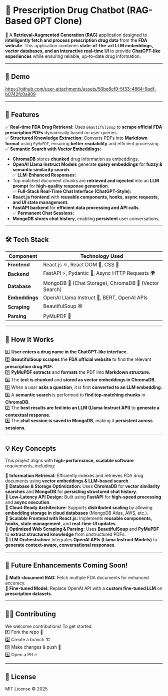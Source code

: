 # 💊 Prescription Drug Chatbot (RAG-Based GPT Clone)

🚀 A **Retrieval-Augmented Generation (RAG)** application designed to **intelligently fetch and process prescription drug data** from the **FDA website**. This application combines **state-of-the-art LLM embeddings, vector databases, and an interactive real-time UI** to provide **ChatGPT-like experiences** while ensuring reliable, up-to-date drug information.

---

## 🎥 Demo



https://github.com/user-attachments/assets/50be6ef9-5f33-4864-9adf-b0742fc0a809



---

## **🌟 Features**
✅ **Real-time FDA Drug Retrieval:** Uses `BeautifulSoup` to **scrape official FDA prescription PDFs** dynamically based on user queries.  
✅ **Structured Knowledge Extraction:** Converts PDFs into **Markdown format** using `PyMuPDF`, ensuring **better readability** and efficient processing.  
✅ **Semantic Search with Vector Embeddings:**  
   - **ChromaDB** stores **chunked** drug information as embeddings.  
   - **OpenAI Llama Instruct Models** generate **query embeddings** for **fuzzy & semantic similarity search**.  
✅ **LLM-Enhanced Responses:**  
   - Top matched document chunks are **retrieved and injected** into an **LLM prompt** for **high-quality response generation**.  
✅ **Full-Stack Real-Time Chat Interface (ChatGPT-Style):**  
   - **React.js frontend** with **reusable components, hooks, async requests, and UI state management.**  
   - **FastAPI backend** for **efficient data processing and API calls**.  
✅ **Permanent Chat Sessions:**  
   - **MongoDB stores chat history**, enabling **persistent** user conversations.  

---

## **🛠️ Tech Stack**
| Component          | Technology Used |
|--------------------|----------------|
| **Frontend**      | React.js ⚛️, React DOM 🚀, CSS 🎨 |
| **Backend**       | FastAPI ⚡, Pydantic 📜, Async HTTP Requests 🌍 |
| **Database**      | MongoDB 🍃 (Chat Storage), ChromaDB 🧠 (Vector Search) |
| **Embeddings**    | OpenAI Llama Instruct 🦙, BERT, OpenAI APIs |
| **Scraping**      | BeautifulSoup 🕸️ |
| **Parsing**       | PyMuPDF 📄 |

---

## **🔧 How It Works**
1️⃣ **User enters a drug name in the ChatGPT-like interface.**  
2️⃣ **BeautifulSoup scrapes** the **FDA official website** to find the relevant **prescription drug PDF.**  
3️⃣ **PyMuPDF extracts** and **formats** the PDF into **Markdown structure.**  
4️⃣ The **text is chunked** and **stored as vector embeddings in ChromaDB.**  
5️⃣ When a user **asks a question**, it is first **converted to an LLM embedding.**  
6️⃣ A **semantic search** is performed to **find top-matching chunks** in **ChromaDB.**  
7️⃣ The **best results are fed into an LLM (Llama Instruct API)** to **generate a contextual response.**  
8️⃣ The **chat session is saved in MongoDB**, making it **persistent across sessions.**  

---

## **💡 Key Concepts**
This project aligns with **high-performance, scalable software** requirements, including:

🔹 **Information Retrieval:** Efficiently indexes and retrieves FDA drug documents using **vector embeddings & LLM-based search**.  
🔹 **Database & Storage Optimization:** Uses **ChromaDB** for **vector similarity searches** and **MongoDB** for **persisting structured chat history**.  
🔹 **Low-Latency API Design:** Built using **FastAPI** for **high-speed processing** and **async execution**.  
🔹 **Cloud-Ready Architecture:** Supports **distributed scaling** by allowing **embedding storage in cloud databases** (MongoDB Atlas, AWS, etc.).  
🔹 **Scalable Frontend with React.js:** Implements **reusable components, hooks, state management**, and **real-time UI updates**.  
🔹 **Optimized Web Scraping & Parsing:** Uses **BeautifulSoup** and **PyMuPDF** to **extract structured knowledge** from unstructured PDFs.  
🔹 **LLM Orchestration:** Integrates **OpenAI APIs (Llama Instruct Models)** to **generate context-aware, conversational responses**.  

---

## **📌 Future Enhancements Coming Soon!**
🔹 **Multi-document RAG:** Fetch multiple FDA documents for enhanced accuracy.  
🔹 **Fine-tuned Model:** Replace OpenAI API with a **custom fine-tuned LLM** on **prescription datasets**.

---

## **👨‍💻 Contributing**
We welcome contributions! To get started:  
1️⃣ Fork the repo 🍴  
2️⃣ Create a branch 🏗️  
3️⃣ Make changes & push 🚀  
4️⃣ Open a PR 🔥  

---

## **📜 License**
MIT License © 2025
